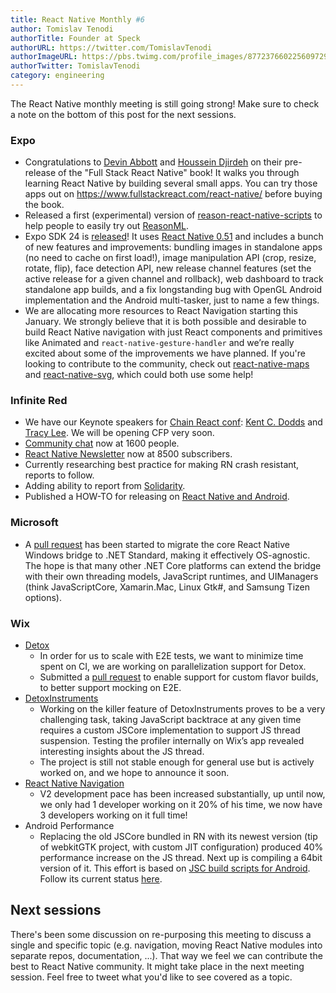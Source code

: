```yaml
---
title: React Native Monthly #6
author: Tomislav Tenodi
authorTitle: Founder at Speck
authorURL: https://twitter.com/TomislavTenodi
authorImageURL: https://pbs.twimg.com/profile_images/877237660225609729/bKFDwfAq.jpg
authorTwitter: TomislavTenodi
category: engineering
---
```


The React Native monthly meeting is still going strong! Make sure to check a note on the bottom of this post for the next sessions.

### Expo

- Congratulations to [Devin Abbott](https://github.com/dabbott) and [Houssein Djirdeh](https://twitter.com/hdjirdeh) on their pre-release of the "Full Stack React Native" book! It walks you through learning React Native by building several small apps. You can try those apps out on https://www.fullstackreact.com/react-native/ before buying the book.
- Released a first (experimental) version of [reason-react-native-scripts](https://github.com/react-community/reason-react-native-scripts) to help people to easily try out [ReasonML](https://reasonml.github.io/).
- Expo SDK 24 is [released](https://blog.expo.io/expo-sdk-v24-0-0-is-now-available-bfcac3b50d51)! It uses [React Native 0.51](https://github.com/facebook/react-native/releases/tag/v0.51.0) and includes a bunch of new features and improvements: bundling images in standalone apps (no need to cache on first load!), image manipulation API (crop, resize, rotate, flip), face detection API, new release channel features (set the active release for a given channel and rollback), web dashboard to track standalone app builds, and a fix longstanding bug with OpenGL Android implementation and the Android multi-tasker, just to name a few things.
- We are allocating more resources to React Navigation starting this January. We strongly believe that it is both possible and desirable to build React Native navigation with just React components and primitives like Animated and `react-native-gesture-handler` and we’re really excited about some of the improvements we have planned. If you're looking to contribute to the community, check out [react-native-maps](https://github.com/react-community/react-native-maps) and [react-native-svg](https://github.com/react-native-community/react-native-svg), which could both use some help!

### Infinite Red

- We have our Keynote speakers for [Chain React conf](https://infinite.red/ChainReactConf): [Kent C. Dodds](https://twitter.com/kentcdodds) and [Tracy Lee](https://twitter.com/ladyleet). We will be opening CFP very soon.
- [Community chat](http://community.infinite.red/) now at 1600 people.
- [React Native Newsletter](http://reactnative.cc/) now at 8500 subscribers.
- Currently researching best practice for making RN crash resistant, reports to follow.
- Adding ability to report from [Solidarity](https://shift.infinite.red/effortless-environment-reports-d129d53eb405).
- Published a HOW-TO for releasing on [React Native and Android](https://shift.infinite.red/simple-react-native-android-releases-319dc5e29605).

### Microsoft

- A [pull request](https://github.com/Microsoft/react-native-windows/pull/1419) has been started to migrate the core React Native Windows bridge to .NET Standard, making it effectively OS-agnostic. The hope is that many other .NET Core platforms can extend the bridge with their own threading models, JavaScript runtimes, and UIManagers (think JavaScriptCore, Xamarin.Mac, Linux Gtk#, and Samsung Tizen options).

### Wix

- [Detox](https://github.com/wix/detox)
  - In order for us to scale with E2E tests, we want to minimize time spent on CI, we are working on parallelization support for Detox.
  - Submitted a [pull request](https://github.com/facebook/react-native/pull/16948) to enable support for custom flavor builds, to better support mocking on E2E.
- [DetoxInstruments](https://github.com/wix/DetoxInstruments)
  - Working on the killer feature of DetoxInstruments proves to be a very challenging task, taking JavaScript backtrace at any given time requires a custom JSCore implementation to support JS thread suspension. Testing the profiler internally on Wix’s app revealed interesting insights about the JS thread.
  - The project is still not stable enough for general use but is actively worked on, and we hope to announce it soon.
- [React Native Navigation](https://github.com/wix/react-native-navigation)
  - V2 development pace has been increased substantially, up until now, we only had 1 developer working on it 20% of his time, we now have 3 developers working on it full time!
- Android Performance
  - Replacing the old JSCore bundled in RN with its newest version (tip of webkitGTK project, with custom JIT configuration) produced 40% performance increase on the JS thread. Next up is compiling a 64bit version of it. This effort is based on [JSC build scripts for Android](https://github.com/SoftwareMansion/jsc-android-buildscripts). Follow its current status [here](https://github.com/DanielZlotin/jsc-android-buildscripts/tree/tip).

## Next sessions

There's been some discussion on re-purposing this meeting to discuss a single and specific topic (e.g. navigation, moving React Native modules into separate repos, documentation, ...). That way we feel we can contribute the best to React Native community. It might take place in the next meeting session. Feel free to tweet what you'd like to see covered as a topic.
